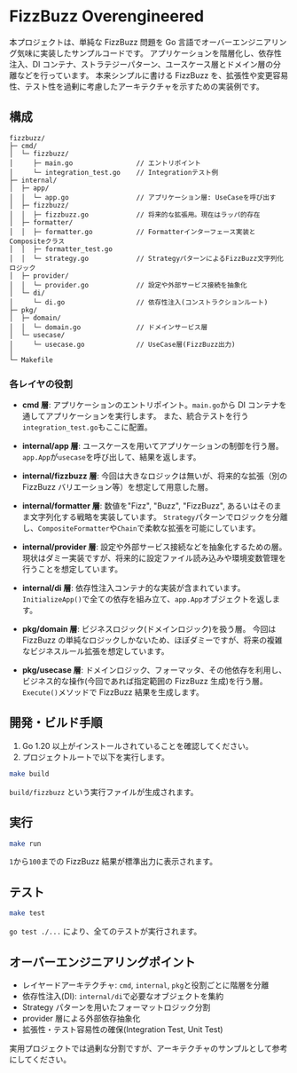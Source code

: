 # FizzBuzz Overengineered

本プロジェクトは、単純な FizzBuzz 問題を Go 言語でオーバーエンジニアリング気味に実装したサンプルコードです。
アプリケーションを階層化し、依存性注入、DI コンテナ、ストラテジーパターン、ユースケース層とドメイン層の分離などを行っています。
本来シンプルに書ける FizzBuzz を、拡張性や変更容易性、テスト性を過剰に考慮したアーキテクチャを示すための実装例です。

## 構成

```
fizzbuzz/
├─ cmd/
│  └─ fizzbuzz/
│     ├─ main.go                // エントリポイント
│     └─ integration_test.go    // Integrationテスト例
├─ internal/
│  ├─ app/
│  │  └─ app.go                 // アプリケーション層: UseCaseを呼び出す
│  ├─ fizzbuzz/
│  │  ├─ fizzbuzz.go            // 将来的な拡張用。現在はラッパ的存在
│  ├─ formatter/
│  │  ├─ formatter.go           // Formatterインターフェース実装とCompositeクラス
│  │  ├─ formatter_test.go
│  │  └─ strategy.go            // StrategyパターンによるFizzBuzz文字列化ロジック
│  ├─ provider/
│  │  └─ provider.go            // 設定や外部サービス接続を抽象化
│  └─ di/
│     └─ di.go                  // 依存性注入(コンストラクションルート)
├─ pkg/
│  ├─ domain/
│  │  └─ domain.go              // ドメインサービス層
│  └─ usecase/
│     └─ usecase.go             // UseCase層(FizzBuzz出力)
│
└─ Makefile
```

### 各レイヤの役割

- **cmd 層**:
  アプリケーションのエントリポイント。`main.go`から DI コンテナを通してアプリケーションを実行します。
  また、統合テストを行う`integration_test.go`もここに配置。

- **internal/app 層**:
  ユースケースを用いてアプリケーションの制御を行う層。
  `app.App`が`usecase`を呼び出して、結果を返します。

- **internal/fizzbuzz 層**:
  今回は大きなロジックは無いが、将来的な拡張（別の FizzBuzz バリエーション等）を想定して用意した層。

- **internal/formatter 層**:
  数値を"Fizz", "Buzz", "FizzBuzz", あるいはそのまま文字列化する戦略を実装しています。
  `Strategy`パターンでロジックを分離し、`CompositeFormatter`や`Chain`で柔軟な拡張を可能にしています。

- **internal/provider 層**:
  設定や外部サービス接続などを抽象化するための層。
  現状はダミー実装ですが、将来的に設定ファイル読み込みや環境変数管理を行うことを想定しています。

- **internal/di 層**:
  依存性注入コンテナ的な実装が含まれています。`InitializeApp()`で全ての依存を組み立て、`app.App`オブジェクトを返します。

- **pkg/domain 層**:
  ビジネスロジック(ドメインロジック)を扱う層。
  今回は FizzBuzz の単純なロジックしかないため、ほぼダミーですが、将来の複雑なビジネスルール拡張を想定しています。

- **pkg/usecase 層**:
  ドメインロジック、フォーマッタ、その他依存を利用し、ビジネス的な操作(今回であれば指定範囲の FizzBuzz 生成)を行う層。
  `Execute()`メソッドで FizzBuzz 結果を生成します。

## 開発・ビルド手順

1. Go 1.20 以上がインストールされていることを確認してください。
2. プロジェクトルートで以下を実行します。

```sh
make build
```

`build/fizzbuzz` という実行ファイルが生成されます。

## 実行

```sh
make run
```

`1`から`100`までの FizzBuzz 結果が標準出力に表示されます。

## テスト

```sh
make test
```

`go test ./...` により、全てのテストが実行されます。

## オーバーエンジニアリングポイント

- レイヤードアーキテクチャ: `cmd`, `internal`, `pkg`と役割ごとに階層を分離
- 依存性注入(DI): `internal/di`で必要なオブジェクトを集約
- Strategy パターンを用いたフォーマットロジック分割
- provider 層による外部依存抽象化
- 拡張性・テスト容易性の確保(Integration Test, Unit Test)

実用プロジェクトでは過剰な分割ですが、アーキテクチャのサンプルとして参考にしてください。
